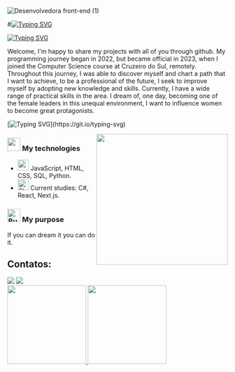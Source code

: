 ![Desenvolvedora front-end (1)](https://github.com/Kelly20003/Kelly20003/blob/main/Banner%20para%20linkedin%20com%20c%C3%ADrculos%20minimalista%20cinza.png?raw=true)

#[![Typing SVG](https://readme-typing-svg.herokuapp.com?font=Garamond&weight=900&size=22&duration=4000&pause=1000&color=E5F7F4&center=falso&vCenter=falso&repeat=verdadeiro&random=falso&width=435&lines=Hello+world%2C+I'm+Kelly+Antunes+%F0%9F%91%A9%F0%9F%8F%BB%E2%80%8D%F0%9F%92%BB)](https://git.io/typing-svg)

[![Typing SVG](https://readme-typing-svg.herokuapp.com?font=Fira+Code&pause=1000&random=false&width=435&lines=Brazil%2C+Para%C3%ADba+%F0%9F%8C%B1;Women+in+technology+%F0%9F%91%A9%F0%9F%8F%BB%F0%9F%91%A9%F0%9F%8F%BD;Computer+science+student%F0%9F%93%9A)](https://git.io/typing-svg)

Welcome, I'm happy to share my projects with all of you through github. My programming journey began in 2022, but became official in 2023, when I joined the Computer Science course at Cruzeiro do Sul, remotely. Throughout this journey, I was able to discover myself and chart a path that I want to achieve, to be a professional of the future, I seek to improve myself by adopting new knowledge and skills. Currently, I have a wide range of practical skills in the area. I dream of, one day, becoming one of the female leaders in this unequal environment, I want to influence women to become great protagonists.

[![Typing SVG](https://readme-typing-svg.herokuapp.com?font=Fira+Code&duration=4000&pause=1000&color=E5F7F4&center=falso&vCenter=falso&repeat=verdadeiro&random=falso&width=435&lines=Just+keep+walking.%F0%9F%A4%B8%F0%9F%8F%BB%E2%80%8D%E2%99%80%EF%B8%8F%F0%9F%8F%83%F0%9F%8F%BB%E2%80%8D%E2%99%80%EF%B8%8F;It+comes+from+an+indomitable+will.)](https://git.io/typing-svg)

<img align="right" alt="" height="300px" src="https://i.pinimg.com/originals/a8/62/69/a862699754b532ac90b0c9f0ca60b894.gif">


### <img src="https://i.gifer.com/KWZg.gif" width="30" height="30" /> My technologies
- <img src="https://github.com/Kelly20003/Kelly20003/assets/126263054/8a18b327-7883-4e8a-97d3-6158d94cbf83" 
    alt="computer" width="25" height="25" /> JavaScript, HTML, CSS, SQL, Python.
- <img src="https://github.com/Kelly20003/Kelly20003/assets/126263054/28b5a00b-d882-4013-87ba-ecf7e2d29930" alt="Sherlock Holmes" width="25" height="25" /> Current studies: C#, React, Next.js.

### <img src="https://github.com/Kelly20003/Kelly20003/assets/126263054/66eb1309-bef1-4f90-8250-b292601947fa" alt="Butterfly" width="30" height="30" /> My purpose
If you can dream it you can do it.

## Contatos:

<div>
<a href = "mailto:kellyantunes04@gmail.com"><img loading="lazy" src="https://img.shields.io/badge/Gmail-D14836?style=for-the-badge&logo=gmail&logoColor=white" target="_blank"></a>
<a href="www.linkedin.com/in/kelly-antunes77" target="_blank"><img loading="lazy" src="https://img.shields.io/badge/-LinkedIn-%230077B5?style=for-the-badge&logo=linkedin&logoColor=white" target="_blank"></a>   
</div>

<div>
<a href="https://github.com/Kelly20003">
<img loading="lazy" height="180em" src="https://github-readme-stats.vercel.app/api/top-langs/?username=Kelly20003&layout=compact&langs_count=7&theme=dracula"/>
<img loading="lazy" height="180em" src="https://github-readme-stats.vercel.app/api?username=Kelly20003&show_icons=true&theme=dracula&include_all_commits=true&count_private=true"/>
</div>







